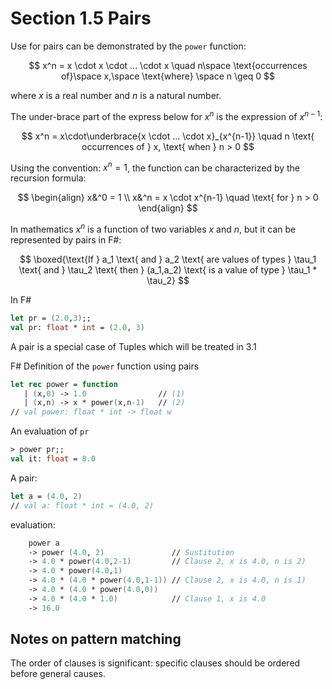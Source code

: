 ﻿# Section 1.5 Pairs

Use for pairs can be demonstrated by the `power` function:

$$
x^n = x \cdot x \cdot ... \cdot x \quad n\space \text{occurrences of}\space x,\space \text{where} \space n \geq 0
$$

where $x$ is a real number and $n$ is a natural number.

The under-brace part of the express below for $x^n$ is the expression of $x^{n-1}$:

$$
x^n = x\cdot\underbrace{x \cdot ... \cdot x}_{x^{n-1}} \quad n \text{ occurrences of } x, \text{ when } n > 0
$$

Using the convention: $x^n=1$, the function can be characterized by the recursion formula:

$$
\begin{align}
x&^0 = 1 \\
x&^n = x \cdot x^{n-1} \quad \text{ for } n > 0
\end{align}
$$

In mathematics $x^n$ is a function of two variables $x$ and $n$, but it can be represented by pairs in F#:

$$
\boxed{\text{If } a_1 \text{ and } a_2 \text{ are values of types } \tau_1 \text{ and } \tau_2 \text{ then } (a_1,a_2) \text{ is a value of type } \tau_1 * \tau_2}
$$

In F#

```fsharp
let pr = (2.0,3);;
val pr: float * int = (2.0, 3)
```

A pair is a special case of Tuples which will be treated in 3.1

F# Definition of the `power` function using pairs

```fsharp
let rec power = function
   | (x,0) -> 1.0                // (1)
   | (x,n) -> x * power(x,n-1)   // (2)
// val power: float * int -> float w
```

An evaluation of `pr`

```fsharp
> power pr;;
val it: float = 8.0
```

A pair:

```fsharp
let a = (4.0, 2)
// val a: float * int = (4.0, 2)
```

evaluation:

```fsharp
    power a
    -> power (4.0, 2)               // Sustitution
    -> 4.0 * power(4.0,2-1)         // Clause 2, x is 4.0, n is 2)
    -> 4.0 * power(4.0,1)
    -> 4.0 * (4.0 * power(4.0,1-1)) // Clause 2, x is 4.0, n is 1)
    -> 4.0 * (4.0 * power(4.0,0))
    -> 4.0 * (4.0 * 1.0)            // Clause 1, x is 4.0
    -> 16.0
```

## Notes on pattern matching

The order of clauses is significant: specific clauses should be ordered before general causes.
